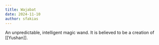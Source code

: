 ```yaml
---
title: Wajabat
date: 2024-11-10
author: sfakias
---
```


An unpredictable, intelligent magic wand. It is believed to be a creation of [[Yushan]].